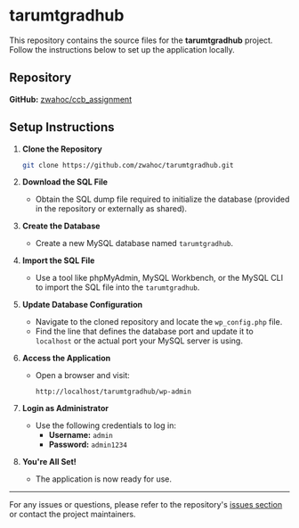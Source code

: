 # tarumtgradhub

This repository contains the source files for the **tarumtgradhub** project. Follow the instructions below to set up the application locally.

## Repository

**GitHub:** [zwahoc/ccb_assignment](https://github.com/zwahoc/tarumtgradhub)

## Setup Instructions

1. **Clone the Repository**
   ```bash
   git clone https://github.com/zwahoc/tarumtgradhub.git
   ```

2. **Download the SQL File**
   - Obtain the SQL dump file required to initialize the database (provided in the repository or externally as shared).

3. **Create the Database**
   - Create a new MySQL database named `tarumtgradhub`.

4. **Import the SQL File**
   - Use a tool like phpMyAdmin, MySQL Workbench, or the MySQL CLI to import the SQL file into the `tarumtgradhub`.

5. **Update Database Configuration**
   - Navigate to the cloned repository and locate the `wp_config.php` file.
   - Find the line that defines the database port and update it to `localhost` or the actual port your MySQL server is using.

6. **Access the Application**
   - Open a browser and visit:
     ```
     http://localhost/tarumtgradhub/wp-admin
     ```

7. **Login as Administrator**
   - Use the following credentials to log in:
     - **Username:** `admin`
     - **Password:** `admin1234`

8. **You're All Set!**
   - The application is now ready for use.

---

For any issues or questions, please refer to the repository's [issues section](https://github.com/zwahoc/tarumtgradhub/issues) or contact the project maintainers.
